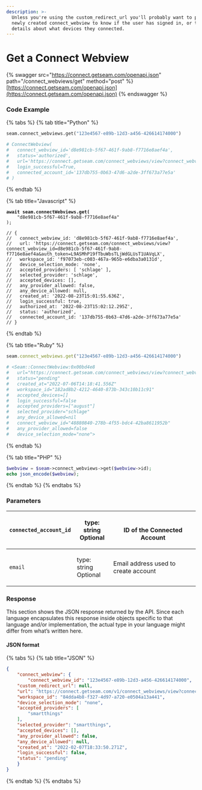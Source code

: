 ```yaml
---
description: >-
  Unless you're using the custom_redirect_url you'll probably want to poll your
  newly created connect_webview to know if the user has signed in, or to get
  details about what devices they connected.
---
```


# Get a Connect Webview

{% swagger src="https://connect.getseam.com/openapi.json" path="/connect_webviews/get" method="post" %}
[https://connect.getseam.com/openapi.json](https://connect.getseam.com/openapi.json)
{% endswagger %}

### Code Example

{% tabs %}
{% tab title="Python" %}
```python
seam.connect_webviews.get("123e4567-e89b-12d3-a456-426614174000")

# ConnectWebview(
#   connect_webview_id='d8e981cb-5f67-461f-9ab8-f7716e8aef4a',
#   status='authorized',
#   url='https://connect.getseam.com/connect_webviews/view?connect_webview_id=d8e981cb-5f67-461f-9ab8-f7716e8aef4a&auth_token=L9ASMhP19fTbuWbsTLjWdGLUsT1UAVqLX',
#   login_successful=True, 
#   connected_account_id='137db755-0b63-47d6-a2de-3ff673a77e5a'
# )
```
{% endtab %}

{% tab title="Javascript" %}
<pre class="language-typescript"><code class="lang-typescript"><strong>await seam.connectWebviews.get(
</strong>    "d8e981cb-5f67-461f-9ab8-f7716e8aef4a"
);
  
// {
//   connect_webview_id: 'd8e981cb-5f67-461f-9ab8-f7716e8aef4a',
//   url: 'https://connect.getseam.com/connect_webviews/view?connect_webview_id=d8e981cb-5f67-461f-9ab8-f7716e8aef4a&#x26;auth_token=L9ASMhP19fTbuWbsTLjWdGLUsT1UAVqLX',
//   workspace_id: 'f97073eb-c003-467a-965b-e6dba3a0131d',
//   device_selection_mode: 'none',
//   accepted_providers: [ 'schlage' ],
//   selected_provider: 'schlage',
//   accepted_devices: [],
//   any_provider_allowed: false,
//   any_device_allowed: null,
//   created_at: '2022-08-23T15:01:55.636Z',
//   login_successful: true,
//   authorized_at: '2022-08-23T15:02:12.295Z',
//   status: 'authorized',
//   connected_account_id: '137db755-0b63-47d6-a2de-3ff673a77e5a'
// }
</code></pre>
{% endtab %}

{% tab title="Ruby" %}
```ruby
seam.connect_webviews.get("123e4567-e89b-12d3-a456-426614174000")

# <Seam::ConnectWebview:0x00bd4e8                                                            
#   url="https://connect.getseam.com/connect_webviews/view?connect_webview_id=48880840-278b-4f55-bdc4-42ba8611952b&auth_token=asjDHKADH8392hf923FH"
#   status="pending"                                                                         
#   created_at="2022-07-06T14:18:41.556Z"                                                    
#   workspace_id="182ad8b2-4212-4640-873b-343c10b11c91"                                      
#   accepted_devices=[]                                                                      
#   login_successful=false                                                                   
#   accepted_providers=["august"] 
#   selected_provider="schlage"                                                           
#   any_device_allowed=nil                                                                   
#   connect_webview_id="48880840-278b-4f55-bdc4-42ba8611952b"                                
#   any_provider_allowed=false                                                               
#   device_selection_mode="none">
```
{% endtab %}

{% tab title="PHP" %}
```php
$webview = $seam->connect_webviews->get($webview->id);
echo json_encode($webview);
```
{% endtab %}
{% endtabs %}

### Parameters

| `connected_account_id` | <p>type: string<br>Optional</p> | <p><br>ID of the Connected Account</p> |
| ---------------------- | ------------------------------- | -------------------------------------- |
| `email`                | <p>type: string<br>Optional</p> | Email address used to create account   |

### Response

This section shows the JSON response returned by the API. Since each language encapsulates this response inside objects specific to that language and/or implementation, the actual type in your language might differ from what’s written here.

#### JSON format

{% tabs %}
{% tab title="JSON" %}
```json
{
    "connect_webview": {
    	"connect_webview_id": "123e4567-e89b-12d3-a456-426614174000",
	"custom_redirect_url": null,
	"url": "https://connect.getseam.com/v1/connect_webviews/view?connect_webview_id=02454094-1cab-4693-babc-afa9e1c55f09&auth_token=P7XLD4hYXva24WqwSKTC4pKQMP7v3zWUz",
	"workspace_id": "84dda4b8-f327-4d97-a720-e0504a13a441",
	"device_selection_mode": "none",
	"accepted_providers": [
		"smartthings"
	],
	"selected_provider": "smartthings",
	"accepted_devices": [],
	"any_provider_allowed": false,
	"any_device_allowed": null,
	"created_at": "2022-02-07T18:33:50.271Z",
	"login_successful": false,
	"status": "pending"
    }
}
```
{% endtab %}
{% endtabs %}
